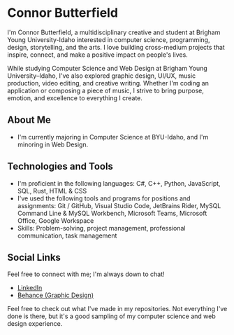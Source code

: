 # Connor Butterfield

I'm Connor Butterfield, a multidisciplinary creative and student at Brigham Young University-Idaho interested in computer science, programming, design, storytelling, and the arts. I love building cross-medium projects that inspire, connect, and make a positive impact on people's lives.

While studying Computer Science and Web Design at Brigham Young University–Idaho, I've also explored graphic design, UI/UX, music production, video editing, and creative writing. Whether I'm coding an application or composing a piece of music, I strive to bring purpose, emotion, and excellence to everything I create.

## About Me

- I'm currently majoring in Computer Science at BYU-Idaho, and I'm minoring in Web Design.

## Technologies and Tools

- I'm proficient in the following languages: C#, C++, Python, JavaScript, SQL, Rust, HTML & CSS
- I've used the following tools and programs for positions and assignments: Git / GitHub, Visual Studio Code, JetBrains Rider, MySQL Command Line &  MySQL Workbench, Microsoft Teams, Microsoft Office, Google Workspace
- Skills: Problem-solving, project management, professional communication, task management
  
## Social Links

Feel free to connect with me; I'm always down to chat!

- [LinkedIn](https://www.linkedin.com/in/connor-butterfield-4a42b4330/)
- [Behance (Graphic Design)](https://www.behance.net/connorbutterf#)

Feel free to check out what I've made in my repositories. Not everything I've done is there, but it's a good sampling of my computer science and web design experience.
